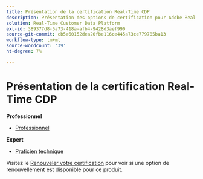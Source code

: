 ```yaml
---
title: Présentation de la certification Real-Time CDP
description: Présentation des options de certification pour Adobe Real-Time CDP
solution: Real-Time Customer Data Platform
exl-id: 389377d8-5a73-418a-afb4-9428d3aef990
source-git-commit: cb5a60152dea20fbe116ce445a73ce779785ba13
workflow-type: tm+mt
source-wordcount: '39'
ht-degree: 7%

---
```


# Présentation de la certification Real-Time CDP

**Professionnel**

* [Professionnel](/help/certifications/rtcdp/rtcdp-p-business.md) <!--AD0-E602-->

**Expert**

* [Praticien technique](/help/certifications/rtcdp/rtcdp-e-technical.md) <!--AD0-E600 and E601-->

Visitez le [Renouveler votre certification](/help/certifications/renew.md) pour voir si une option de renouvellement est disponible pour ce produit.
